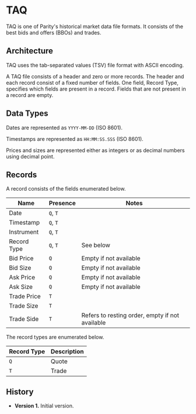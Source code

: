 # TAQ

TAQ is one of Parity's historical market data file formats. It consists of the
best bids and offers (BBOs) and trades.

## Architecture

TAQ uses the tab-separated values (TSV) file format with ASCII encoding.

A TAQ file consists of a header and zero or more records. The header and each
record consist of a fixed number of fields. One field, Record Type, specifies
which fields are present in a record. Fields that are not present in a record
are empty.

## Data Types

Dates are represented as `YYYY-MM-DD` (ISO 8601).

Timestamps are represented as `HH:MM:SS.SSS` (ISO 8601).

Prices and sizes are represented either as integers or as decimal numbers
using decimal point.

## Records

A record consists of the fields enumerated below.

Name        | Presence | Notes
------------|----------|------------------------------------------------
Date        | `Q`, `T` |
Timestamp   | `Q`, `T` |
Instrument  | `Q`, `T` |
Record Type | `Q`, `T` | See below
Bid Price   | `Q`      | Empty if not available
Bid Size    | `Q`      | Empty if not available
Ask Price   | `Q`      | Empty if not available
Ask Size    | `Q`      | Empty if not available
Trade Price | `T`      |
Trade Size  | `T`      |
Trade Side  | `T`      | Refers to resting order, empty if not available

The record types are enumerated below.

Record Type | Description
------------|------------
`Q`         | Quote
`T`         | Trade

## History

- **Version 1.** Initial version.
